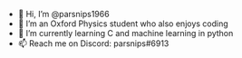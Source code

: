 - 👋 Hi, I’m @parsnips1966
- 👀 I’m an Oxford Physics student who also enjoys coding
- 🌱 I’m currently learning C and machine learning in python
- 📫 Reach me on Discord: parsnips#6913

<!---
parsnips1966/parsnips1966 is a ✨ special ✨ repository because its `README.md` (this file) appears on your GitHub profile.
You can click the Preview link to take a look at your changes.
--->

